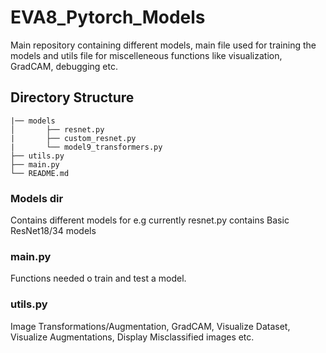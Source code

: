 # EVA8_Pytorch_Models

Main repository containing different models, main file used for training the models and utils file for miscelleneous functions like visualization, GradCAM, debugging etc. 

## Directory Structure
```
|── models
│       ├── resnet.py 
|       ├── custom_resnet.py 
|       └── model9_transformers.py
├── utils.py
├── main.py
└── README.md
```

### Models dir
Contains different models for e.g currently resnet.py contains Basic ResNet18/34 models

### main.py
Functions needed o train and test a model.

### utils.py
Image Transformations/Augmentation, GradCAM, Visualize Dataset, Visualize Augmentations, Display Misclassified images etc. 
